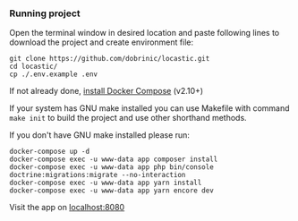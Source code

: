### Running project

Open the terminal window in desired location and paste following lines to download the project and create environment file:
```shell
git clone https://github.com/dobrinic/locastic.git
cd locastic/
cp ./.env.example .env
```

If not already done, [install Docker Compose](https://docs.docker.com/compose/install/) (v2.10+)

If your system has GNU make installed you can use Makefile with command `make init` to build the project and use other shorthand methods.

If you don't have GNU make installed please run:
```shell
docker-compose up -d
docker-compose exec -u www-data app composer install
docker-compose exec -u www-data app php bin/console doctrine:migrations:migrate --no-interaction
docker-compose exec -u www-data app yarn install
docker-compose exec -u www-data app yarn encore dev
```

Visit the app on [localhost:8080](http://localhost:8080/)